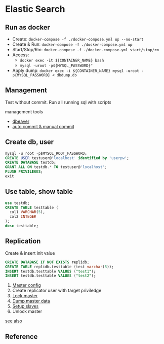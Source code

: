 # Elastic Search

## Run as docker

- Create: `docker-compose -f ./docker-compose.yml up --no-start`
- Create & Run: `docker-compose -f ./docker-compose.yml up`
- Start/Stop/Rm: `docker-compose -f ./docker-compose.yml start/stop/rm`
- Access:
  - `docker exec -it ${CONTAINER_NAME} bash`
  - `mysql -uroot -p${MYSQL_PASSWORD}"`
- Apply dump: `docker exec -i ${CONTAINER_NAME} mysql -uroot -p{MYSQL_PASSWORD} < dbdump.db`

## Management

Test without commit. Run all running sql with scripts

management tools

- [dbeaver](https://dbeaver.io/download/)
- [auto commit & manual commit](https://github.com/dbeaver/dbeaver/wiki/Auto-and-Manual-Commit-Modes)

## Create db, user

```sql
mysql -u root -p$MYSQL_ROOT_PASSWORD;
CREATE USER testuser@'localhost' identified by 'userpw';
CREATE DATABASE testdb;
GRANT ALL ON testdb.* TO testuser@'localhost';
FLUSH PRIVILEGES;
exit
```

## Use table, show table

```sql
use testdb;
CREATE TABLE testtable (
  col1 VARCHAR(5),
  col2 INTEGER
);
desc testtable;
```

## Replication

Create & insert init value

```sql
CREATE DATABASE IF NOT EXISTS replidb;
CREATE TABLE replidb.testtable (test varchar(5));
INSERT testdb.testtable VALUES ("test1");
INSERT testdb.testtable VALUES ("test2");
```

1. [Master config](https://dev.mysql.com/doc/refman/5.7/en/replication-howto-masterbaseconfig.html)
2. Create replicator user with target priviledge
3. [Lock master](https://dev.mysql.com/doc/refman/5.7/en/replication-howto-masterstatus.html)
4. [Dump master data](https://dev.mysql.com/doc/refman/5.7/en/replication-snapshot-method.html)
5. [Setup slaves](https://dev.mysql.com/doc/refman/5.7/en/replication-setup-slaves.html)
6. Unlock master

[see also](https://gangnam-americano.tistory.com/12)

## Reference
